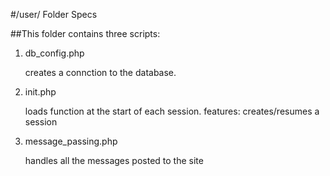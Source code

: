 #/user/ Folder Specs

##This folder contains three scripts:

1. db_config.php

	creates a connction to the database. 

2. init.php

	loads function at the start of each session. 
		features: creates/resumes a session

3. message_passing.php

	handles all the messages posted to the site



